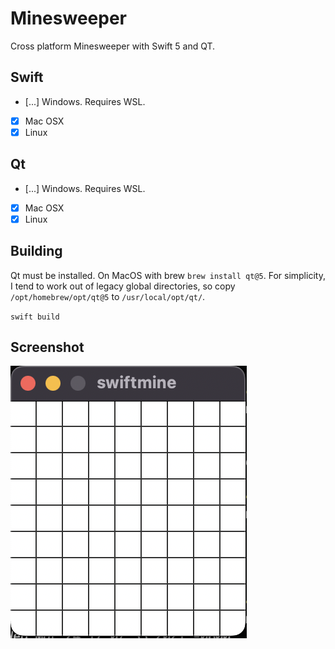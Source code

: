 # Minesweeper
Cross platform Minesweeper with Swift 5 and QT.

## Swift

- [...] Windows.  Requires WSL.
- [x] Mac OSX
- [x] Linux

## Qt

- [...] Windows.  Requires WSL.
- [x] Mac OSX
- [x] Linux

## Building

Qt must be installed.  On MacOS with brew `brew install qt@5`.  For simplicity, I tend to work out of legacy global directories, so copy `/opt/homebrew/opt/qt@5` to `/usr/local/opt/qt/`.

`swift build`


## Screenshot

![Screenshot](./screenshot.png "Screenshot")
